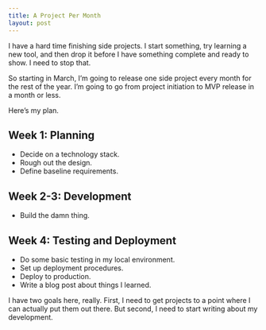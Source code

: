 ```yaml
---
title: A Project Per Month
layout: post
---
```


I have a hard time finishing side projects. I start something, try learning a new tool, and then drop it before I have something complete and ready to show. I need to stop that.

So starting in March, I’m going to release one side project every month for the rest of the year. I’m going to go from project initiation to MVP release in a month or less.

Here’s my plan.

## Week 1: Planning
- Decide on a technology stack.
- Rough out the design.
- Define baseline requirements.

## Week 2-3: Development
- Build the damn thing.

## Week 4: Testing and Deployment
- Do some basic testing in my local environment.
- Set up deployment procedures.
- Deploy to production.
- Write a blog post about things I learned.

I have two goals here, really. First, I need to get projects to a point where I can actually put them out there. But second, I need to start writing about my development.
